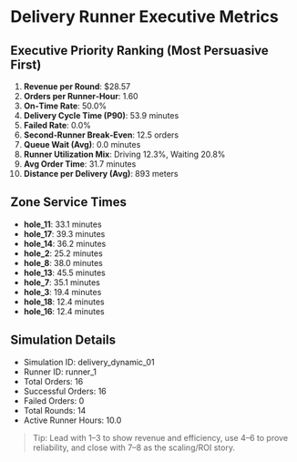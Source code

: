 # Delivery Runner Executive Metrics

## Executive Priority Ranking (Most Persuasive First)
1. **Revenue per Round**: $28.57
2. **Orders per Runner‑Hour**: 1.60
3. **On‑Time Rate**: 50.0%
4. **Delivery Cycle Time (P90)**: 53.9 minutes
5. **Failed Rate**: 0.0%
6. **Second‑Runner Break‑Even**: 12.5 orders
7. **Queue Wait (Avg)**: 0.0 minutes
8. **Runner Utilization Mix**: Driving 12.3%, Waiting 20.8%
9. **Avg Order Time**: 31.7 minutes
10. **Distance per Delivery (Avg)**: 893 meters

## Zone Service Times
- **hole_11**: 33.1 minutes
- **hole_17**: 39.3 minutes
- **hole_14**: 36.2 minutes
- **hole_2**: 25.2 minutes
- **hole_8**: 38.0 minutes
- **hole_13**: 45.5 minutes
- **hole_7**: 35.1 minutes
- **hole_3**: 19.4 minutes
- **hole_18**: 12.4 minutes
- **hole_16**: 12.4 minutes


## Simulation Details
- Simulation ID: delivery_dynamic_01
- Runner ID: runner_1
- Total Orders: 16
- Successful Orders: 16
- Failed Orders: 0
- Total Rounds: 14
- Active Runner Hours: 10.0

> Tip: Lead with 1–3 to show revenue and efficiency, use 4–6 to prove reliability, and close with 7–8 as the scaling/ROI story.
